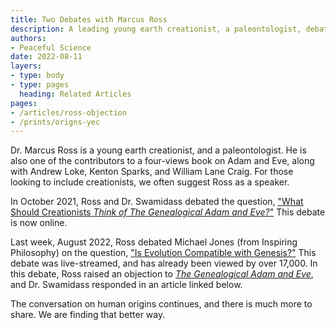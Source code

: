```yaml
---
title: Two Debates with Marcus Ross
description: A leading young earth creationist, a paleontologist, debates Dr. Swamidass and Michael Jones on evolution, and whether it is compatible with Genesis.
authors:
- Peaceful Science
date: 2022-08-11
layers:
- type: body
- type: pages
  heading: Related Articles
pages:
- /articles/ross-objection
- /prints/origns-yec
---
```


Dr. Marcus Ross is a young earth creationist, and a paleontologist.
He is also one of the contributors to a four-views book on Adam and Eve, along with Andrew Loke, Kenton Sparks,
and William Lane Craig. For those looking to include creationists, we often suggest Ross as a speaker. 

In October 2021, Ross and Dr. Swamidass debated the question, ["What Should Creationists *Think of The
Genealogical Adam and Eve?*"](https://www.youtube.com/watch?v=zCyjDbahdr0) This debate is now online.

Last week, August 2022, Ross debated Michael Jones (from Inspiring Philosophy) on the question, ["Is Evolution Compatible with Genesis?"](https://www.youtube.com/watch?v=K-dPOh4VN14) This debate was live-streamed, and has already been viewed by over 17,000. In this debate, Ross raised an objection to [*The Genealogical Adam and Eve*](/books/genealogical-adam-eve), and Dr. Swamidass responded in an article linked below. 

The conversation on human origins continues, and there is much more to share. We are finding that better way.